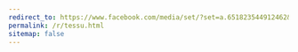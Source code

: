 ```yaml
---
redirect_to: https://www.facebook.com/media/set/?set=a.651823544912462&type=1&l=2b6b1c9df2
permalink: /r/tessu.html
sitemap: false
---
```

